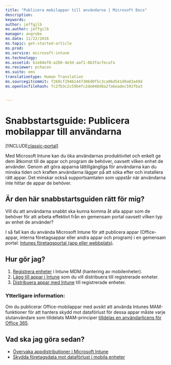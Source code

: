 ```yaml
---
title: "Publicera mobilappar till användarna | Microsoft Docs"
description: 
keywords: 
author: jeffgilb
ms.author: jeffgilb
manager: angrobe
ms.date: 11/22/2016
ms.topic: get-started-article
ms.prod: 
ms.service: microsoft-intune
ms.technology: 
ms.assetid: b1e84ef8-a260-4e3d-aaf1-8b3facfecafa
ms.reviewer: pchacon
ms.suite: ems
translationtype: Human Translation
ms.sourcegitcommit: f268cf29461447306d0f5c3ca06d541d9a03a49d
ms.openlocfilehash: fc2fb3c2c59b4fc2de048d8a27a6eadec592fba3


---
```


# <a name="quick-start-guide-publish-mobile-apps-to-your-users"></a>Snabbstartsguide: Publicera mobilappar till användarna

[!INCLUDE[classic-portal](../includes/classic-portal.md)]

Med Microsoft Intune kan du öka användarnas produktivitet och enkelt ge dem åtkomst till de appar och program de behöver, oavsett vilken enhet de använder. Genom att göra apparna lättillgängliga för användarna kan du minska tiden och kraften användarna lägger på att söka efter och installera rätt appar. Det minskar också supportsamtalen som uppstår när användarna inte hittar de appar de behöver.   

## <a name="is-this-quick-start-guide-right-for-me"></a>Är den här snabbstartsguiden rätt för mig?
Vill du att användarna snabbt ska kunna komma åt alla appar som de behöver för att arbeta effektivt från en gemensam portal oavsett vilken typ av enhet de använder?

I så fall kan du använda Microsoft Intune för att publicera appar (Office-appar, interna företagsappar eller andra appar och program) i en gemensam portal: [Intunes företagsportal (app eller webbplats)](/intune/enduser/company-portal-frequently-asked-questions).

## <a name="how-do-i-do-it"></a>Hur gör jag?
1.  [Registrera enheter](/intune/deploy-use/enroll-devices-in-microsoft-intune) i Intune MDM (hantering av mobilenheter).
2.  [Lägg till appar i Intune](/intune/deploy-use/add-apps-for-mobile-devices-in-microsoft-intune) som du vill distribuera till registrerade enheter.
3.  [Distribuera appar med Intune](/intune/deploy-use/deploy-apps) till registrerade enheter.

### <a name="additional-information"></a>Ytterligare information:
Om du publicerar Office-mobilappar med avsikt att använda Intunes MAM-funktioner för att hantera skydd mot dataförlust för dessa appar måste varje slutanvändare som tilldelats MAM-principer [tilldelas en användarlicens för Office 365](https://support.office.com/article/Assign-or-remove-licenses-for-Office-365-for-business-997596b5-4173-4627-b915-36abac6786dc).

## <a name="what-should-i-do-next"></a>Vad ska jag göra sedan?
- [Övervaka appdistributioner i Microsoft Intune](/intune/deploy-use/monitor-apps-in-microsoft-intune)
- [Skydda företagsdata mot dataförlust i mobila enheter](/intune/deploy-use/protect-app-data-using-mobile-app-management-policies-with-microsoft-intune)



<!--HONumber=Dec16_HO3-->


